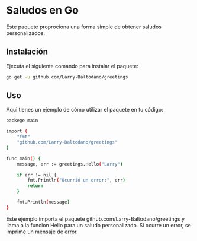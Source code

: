 # Saludos en Go

Este paquete proprociona una forma simple de obtener saludos personalizados.

## Instalación
Ejecuta el siguiente comando para instalar el paquete:
```bash
go get -u github.com/Larry-Baltodano/greetings
```

## Uso
Aqui tienes un ejemplo de cómo utilizar el paquete en tu código:
```bash
packege main

import (
    "fmt"
    "github.com/Larry-Baltodano/greetings"
)

func main() {
    message, err := greetings.Hello("Larry")

    if err != nil {
        fmt.Println("Ocurrió un error:", err)
        return
    }

    fmt.Println(message)
}
```

Este ejemplo importa el paquete github.com/Larry-Baltodano/greetings y llama a la funcion Hello para un saludo personalizado. Si ocurre un error, se imprime un mensaje de error.